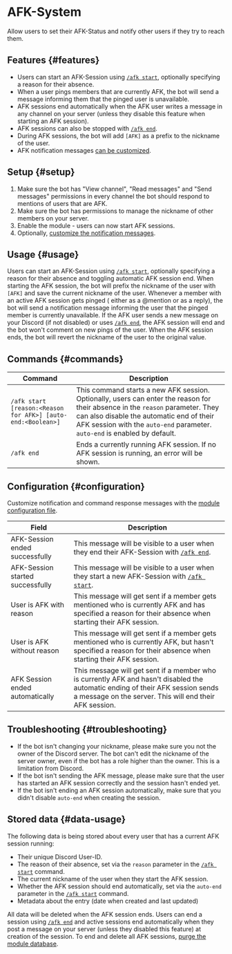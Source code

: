 # AFK-System

Allow users to set their AFK-Status and notify other users if they try to reach them.

<ModuleOverview moduleName="afk-system" />

## Features {#features}

* Users can start an AFK-Session using [`/afk start`](#commands), optionally specifying a reason for their absence.
* When a user pings members that are currently AFK, the bot will send a message informing them that the pinged user is
  unavailable.
* AFK sessions end automatically when the AFK user writes a message in any channel on your server (unless they disable
  this feature when starting an AFK session).
* AFK sessions can also be stopped with [`/afk end`](#commands).
* During AFK sessions, the bot will add `[AFK]` as a prefix to the nickname of the user.
* AFK notification messages [can be customized](#configuration).

## Setup {#setup}

1. Make sure the bot has "View channel", "Read messages" and "Send messages" permissions in every channel the bot should
   respond to mentions of users that are AFK.
2. Make sure the bot has permissions to manage the nickname of other members on your server.
3. Enable the module - users can now start AFK sessions.
4. Optionally, [customize the notification messages](#configuration).

## Usage {#usage}

Users can start an AFK-Session using [`/afk start`](#commands), optionally specifying a reason for their absence and
toggling automatic AFK session end. When starting the AFK session, the bot will prefix the nickname of the user
with `[AFK]` and save the current nickname of the user. Whenever a member with an active AFK session gets pinged (
either as a @mention or
as a reply), the bot will send a notification message informing the user that the pinged member is currently
unavailable.
If the AFK user sends a new message on your Discord (if not disabled) or uses [`/afk end`](#commands), the AFK session
will end and the bot won't comment on new pings of the user.
When the AFK session ends, the bot will revert the nickname of the user to the original value.

## Commands {#commands}

<SlashCommandExplanation />

| Command                                                     | Description                                                                                                                                                                                                                                              |
|-------------------------------------------------------------|----------------------------------------------------------------------------------------------------------------------------------------------------------------------------------------------------------------------------------------------------------|
| `/afk start [reason:<Reason for AFK>] [auto-end:<Boolean>]` | This command starts a new AFK session. Optionally, users can enter the reason for their absence in the `reason` parameter. They can also disable the automatic end of their AFK session with the `auto-end` parameter. `auto-end` is enabled by default. |
| `/afk end`                                                  | Ends a currently running AFK session. If no AFK session is running, an error will be shown.                                                                                                                                                              |

## Configuration {#configuration}

Customize notification and command response messages with
the [module configuration file](https://scnx.app/glink?page=bot/configuration?query=afk&file=afk-system|config).

| Field                            | Description                                                                                                                                                                               |
|----------------------------------|-------------------------------------------------------------------------------------------------------------------------------------------------------------------------------------------|
| AFK-Session ended successfully   | This message will be visible to a user when they end their AFK-Session with [`/afk end`](#commands).                                                                                      |
| AFK-Session started successfully | This message will be visible to a user when they start a new AFK-Session with [`/afk start`](#commands).                                                                                  |
| User is AFK with reason          | This message will get sent if a member gets mentioned who is currently AFK and has specified a reason for their absence when starting their AFK session.                                  |
| User is AFK without reason       | This message will get sent if a member gets mentioned who is currently AFK, but hasn't specified a reason for their absence when starting their AFK session.                              |
| AFK Session ended automatically  | This message will get sent if a member who is currently AFK and hasn't disabled the automatic ending of their AFK session sends a message on the server. This will end their AFK session. |

## Troubleshooting {#troubleshooting}

* If the bot isn't changing your nickname, please make sure you not the owner of the Discord server. The bot can't edit
  the nickname of the server owner, even if the bot has a role higher than the owner. This is a limitation from Discord.
* If the bot isn't sending the AFK message, please make sure that the user has started an AFK session correctly and the
  session hasn't ended yet.
* If the bot isn't ending an AFK session automatically, make sure that you didn't disable `auto-end` when creating the
  session.

## Stored data {#data-usage}

The following data is being stored about every user that has a current AFK session running:

* Their unique Discord User-ID.
* The reason of their absence, set via the `reason` parameter in the [`/afk start`](#commands) command.
* The current nickname of the user when they start the AFK session.
* Whether the AFK session should end automatically, set via the `auto-end` parameter in the [`/afk start`](#commands)
  command.
* Metadata about the entry (date when created and last updated)

All data will be deleted when the AFK session ends. Users can end a session using [`/afk end`](#commands) and active
sessions
end automatically when they post a message on your server (unless they disabled this feature) at creation of the
session.
To end and delete all AFK sessions, [purge the module database](./../../additional-features#reset-module-database).